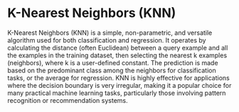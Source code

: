 # K-Nearest Neighbors (KNN)

K-Nearest Neighbors (KNN) is a simple, non-parametric, and versatile algorithm used for both classification and regression. It operates by calculating the distance (often Euclidean) between a query example and all the examples in the training dataset, then selecting the nearest k examples (neighbors), where k is a user-defined constant. The prediction is made based on the predominant class among the neighbors for classification tasks, or the average for regression. KNN is highly effective for applications where the decision boundary is very irregular, making it a popular choice for many practical machine learning tasks, particularly those involving pattern recognition or recommendation systems.
